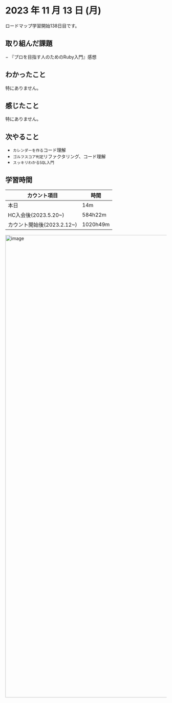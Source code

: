 # 2023 年 11 月 13 日 (月)
ロードマップ学習開始138日目です。

## 取り組んだ課題
− 『プロを目指す人のためのRuby入門』感想


## わかったこと
特にありません。


## 感じたこと
特にありません。


## 次やること
- `カレンダーを作る`コード理解
- `ゴルフスコア判定`リファクタリング、コード理解
- `スッキリわかるSQL入門`


## 学習時間
|カウント項目|時間|
|----|----|
|本日|14m|
|HC入会後(2023.5.20~)|584h22m|
|カウント開始後(2023.2.12~)|1020h49m|


<img width="1440" alt="image" src="https://github.com/yokoyamamn/daily_report/assets/94735931/a8d6b22c-685c-4f4f-9bfd-22a20ca5c5f3">
